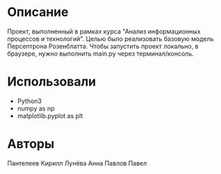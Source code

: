 # Описание

Проект, выполненный в рамках курса "Анализ информационных процессов и технологий". Целью было реализовать базовую модель Персептрона Розенблатта. Чтобы запустить проект локально, в браузере, нужно выполнить main.py через терминал/консоль.

# Использовали

* Python3
* numpy as np
* matplotlib.pyplot as plt

# Авторы

Пантелеев Кирилл
Лунёва Анна
Павлов Павел
